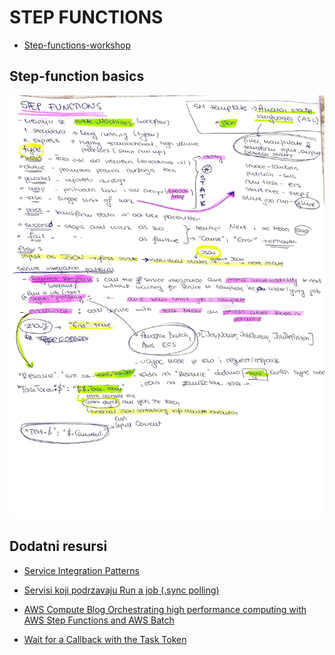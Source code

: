 # STEP FUNCTIONS 
- [Step-functions-workshop](https://catalog.workshops.aws/stepfunctions/en-US/basics/task-state/request-response/step-2)

## Step-function basics 
![slika](files/step-function-basics.jpg)
## Dodatni resursi
- [Service Integration Patterns](https://docs.aws.amazon.com/step-functions/latest/dg/connect-to-resource.html#connect-default)


- [Servisi koji podrzavaju  Run a job (.sync polling)](https://docs.aws.amazon.com/step-functions/latest/dg/connect-supported-services.html)

- [AWS Compute Blog
Orchestrating high performance computing with AWS Step Functions and AWS Batch](https://aws.amazon.com/blogs/compute/orchestrating-high-performance-computing-with-aws-step-functions-and-aws-batch/)

- [Wait for a Callback with the Task Token](https://docs.aws.amazon.com/step-functions/latest/dg/connect-to-resource.html#connect-wait-token)